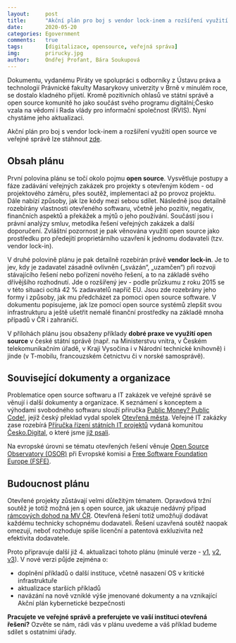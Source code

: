 ```yaml
---
layout:     post
title:      "Akční plán pro boj s vendor lock-inem a rozšíření využití open source ve veřejné správě"
date:       2020-05-20
categories: Egovernment  
comments:   true
tags:       [digitalizace, opensource, veřejná správa]
img:        prirucky.jpg
author:     Ondřej Profant, Bára Soukupová
---
```


Dokumentu, vydanému Piráty ve spolupráci s odborníky z Ústavu práva a technologií Právnické fakulty Masarykovy univerzity v Brně v minulém roce, se dostalo kladného přijetí. Kromě pozitivních ohlasů ve státní správě a open source komunitě ho jako součást svého programu digitální;Česko vzala na vědomí i Rada vlády pro informační společnost (RVIS). Nyní chystáme jeho aktualizaci.

<!--more-->
Akční plán pro boj s vendor lock-inem a rozšíření využití open source ve veřejné správě lze stáhnout [zde](https://www.profant.eu/assets/pdf/akcni-plan-opensource-v3.pdf).

## Obsah plánu

První polovina plánu se točí okolo pojmu **open source**. Vysvětluje postupy a fáze zadávání veřejných zakázek pro projekty s otevřeným kódem - od projektového záměru, přes soutěž,  implementaci až po provoz projektu. Dále nabízí způsoby, jak lze kódy mezi sebou sdílet.
Následně jsou detailně rozebírány vlastnosti otevřeného softwaru, včetně jeho pozitiv, negativ, finančních aspektů a překážek a mýtů o jeho používání. Součástí jsou i právní analýzy smluv, metodika řešení veřejných zakázek a další doporučení. Zvláštní pozornost je pak věnována využití open source jako prostředku pro předejití proprietárního uzavření k jednomu dodavateli (tzv. vendor lock-in).

V druhé polovině plánu je pak detailně rozebírán právě **vendor lock-in**. Je to jev, kdy je zadavatel zásadně ovlivněn („svázán“, „uzamčen“) při rozvoji stávajícího řešení nebo pořízení nového řešení, a to na základě svého dřívějšího rozhodnutí. Jde o rozšířený jev - podle průzkumu z roku 2015 se v této situaci ocitá 42 % zadavatelů napříč EU. Jsou zde rozebrány jeho formy i způsoby, jak mu předcházet za pomoci open source software. V dokumentu popisujeme, jak lze pomocí open source systémů zlepšit svou infrastrukturu a ještě ušetřit nemalé finanční prostředky na základě mnoha případů v ČR i zahraničí.

V přílohách plánu jsou obsaženy příklady **dobré praxe ve využití open source** v české státní správě (např. na Ministerstvu vnitra, v Českém telekomunikačním úřadě, v Kraji Vysočina i v Národní technické knihovně) i jinde (v T-mobilu, francouzském četnictvu či v norské samosprávě).


## Související dokumenty a organizace

Problematice open source softwaru a IT zakázek ve veřejné správě se věnují i další dokumenty a organizace. K seznámení s konceptem a výhodami svobodného softwaru slouží příručka [Public Money? Public Code!](https://www.otevrenamesta.cz/media/docs/Public-money-public-code-cs.pdf), jejíž český překlad vydal spolek [Otevřená města](https://www.otevrenamesta.cz/). Veřejné IT zakázky zase rozebírá [Příručka řízení státních IT projektů](https://blog.cesko.digital/2020/01/prirucka) vydaná komunitou [Česko.Digital](https://cesko.digital/), o které jsme [již psali](https://www.profant.eu/2020/prirucka-rizeni-statnich-it-projektu.html).

Na evropské úrovni se tématu otevřených řešení  věnuje [Open Source Observatory (OSOR)](https://joinup.ec.europa.eu/collection/open-source-observatory-osor) při Evropské komisi a [Free Software Foundation Europe (FSFE)](https://fsfe.org/).

## Budoucnost plánu

Otevřené projekty zůstávají velmi důležitým tématem. Opravdová tržní soutěž je totiž možná jen s open source, jak ukazuje nedávný případ [rámcových dohod na MV ČR](https://www.profant.eu/2020/ramcove-dohody-mvcr.html). Otevřená řešení totiž umožňují dodávat každému technicky schopnému dodavateli. Řešení uzavřená soutěž naopak omezují, neboť rozhoduje spíše licenční a patentová exkluzivita než efektivita dodavatele.  

Proto připravuje další již 4. aktualizaci tohoto plánu (minulé verze -  [v1](https://www.profant.eu/assets/pdf/akcni-plan-opensource-v1.pdf), [v2](https://www.profant.eu/assets/pdf/akcni-plan-opensource-v2.pdf), [v3](https://www.profant.eu/assets/pdf/akcni-plan-opensource-v3.pdf)). V nové verzi půjde zejména o:

- doplnění příkladů o další instituce, včetně nasazení OS v kritické infrastruktuře
- aktualizace starších příkladů
- navázání na nově vzniklé výše jmenované dokumenty a na vznikající Akční plán kybernetické bezpečnosti

**Pracujete ve veřejné správě a preferujete ve vaší instituci otevřená řešení?** Ozvěte se nám, rádi vás v plánu uvedeme a váš příklad budeme sdílet s ostatními úřady.
